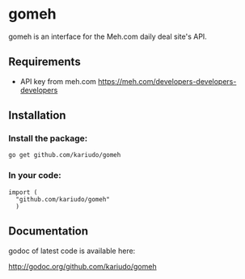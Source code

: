 # gomeh #
gomeh is an interface for the Meh.com daily deal site's API.

## Requirements

- API key from meh.com https://meh.com/developers-developers-developers

## Installation ##

### Install the package:
    go get github.com/kariudo/gomeh

### In your code:

    import (
      "github.com/kariudo/gomeh"
      )

## Documentation ##

godoc of latest code is available here:

http://godoc.org/github.com/kariudo/gomeh
